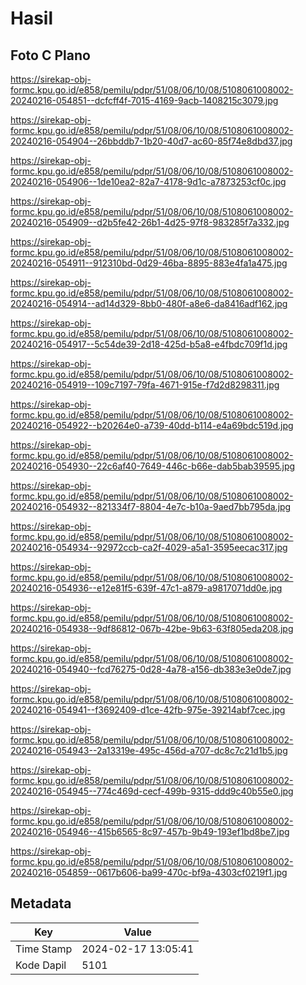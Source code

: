 # Hasil

## Foto C Plano

https://sirekap-obj-formc.kpu.go.id/e858/pemilu/pdpr/51/08/06/10/08/5108061008002-20240216-054851--dcfcff4f-7015-4169-9acb-1408215c3079.jpg

https://sirekap-obj-formc.kpu.go.id/e858/pemilu/pdpr/51/08/06/10/08/5108061008002-20240216-054904--26bbddb7-1b20-40d7-ac60-85f74e8dbd37.jpg

https://sirekap-obj-formc.kpu.go.id/e858/pemilu/pdpr/51/08/06/10/08/5108061008002-20240216-054906--1de10ea2-82a7-4178-9d1c-a7873253cf0c.jpg

https://sirekap-obj-formc.kpu.go.id/e858/pemilu/pdpr/51/08/06/10/08/5108061008002-20240216-054909--d2b5fe42-26b1-4d25-97f8-983285f7a332.jpg

https://sirekap-obj-formc.kpu.go.id/e858/pemilu/pdpr/51/08/06/10/08/5108061008002-20240216-054911--912310bd-0d29-46ba-8895-883e4fa1a475.jpg

https://sirekap-obj-formc.kpu.go.id/e858/pemilu/pdpr/51/08/06/10/08/5108061008002-20240216-054914--ad14d329-8bb0-480f-a8e6-da8416adf162.jpg

https://sirekap-obj-formc.kpu.go.id/e858/pemilu/pdpr/51/08/06/10/08/5108061008002-20240216-054917--5c54de39-2d18-425d-b5a8-e4fbdc709f1d.jpg

https://sirekap-obj-formc.kpu.go.id/e858/pemilu/pdpr/51/08/06/10/08/5108061008002-20240216-054919--109c7197-79fa-4671-915e-f7d2d8298311.jpg

https://sirekap-obj-formc.kpu.go.id/e858/pemilu/pdpr/51/08/06/10/08/5108061008002-20240216-054922--b20264e0-a739-40dd-b114-e4a69bdc519d.jpg

https://sirekap-obj-formc.kpu.go.id/e858/pemilu/pdpr/51/08/06/10/08/5108061008002-20240216-054930--22c6af40-7649-446c-b66e-dab5bab39595.jpg

https://sirekap-obj-formc.kpu.go.id/e858/pemilu/pdpr/51/08/06/10/08/5108061008002-20240216-054932--821334f7-8804-4e7c-b10a-9aed7bb795da.jpg

https://sirekap-obj-formc.kpu.go.id/e858/pemilu/pdpr/51/08/06/10/08/5108061008002-20240216-054934--92972ccb-ca2f-4029-a5a1-3595eecac317.jpg

https://sirekap-obj-formc.kpu.go.id/e858/pemilu/pdpr/51/08/06/10/08/5108061008002-20240216-054936--e12e81f5-639f-47c1-a879-a9817071dd0e.jpg

https://sirekap-obj-formc.kpu.go.id/e858/pemilu/pdpr/51/08/06/10/08/5108061008002-20240216-054938--9df86812-067b-42be-9b63-63f805eda208.jpg

https://sirekap-obj-formc.kpu.go.id/e858/pemilu/pdpr/51/08/06/10/08/5108061008002-20240216-054940--fcd76275-0d28-4a78-a156-db383e3e0de7.jpg

https://sirekap-obj-formc.kpu.go.id/e858/pemilu/pdpr/51/08/06/10/08/5108061008002-20240216-054941--f3692409-d1ce-42fb-975e-39214abf7cec.jpg

https://sirekap-obj-formc.kpu.go.id/e858/pemilu/pdpr/51/08/06/10/08/5108061008002-20240216-054943--2a13319e-495c-456d-a707-dc8c7c21d1b5.jpg

https://sirekap-obj-formc.kpu.go.id/e858/pemilu/pdpr/51/08/06/10/08/5108061008002-20240216-054945--774c469d-cecf-499b-9315-ddd9c40b55e0.jpg

https://sirekap-obj-formc.kpu.go.id/e858/pemilu/pdpr/51/08/06/10/08/5108061008002-20240216-054946--415b6565-8c97-457b-9b49-193ef1bd8be7.jpg

https://sirekap-obj-formc.kpu.go.id/e858/pemilu/pdpr/51/08/06/10/08/5108061008002-20240216-054859--0617b606-ba99-470c-bf9a-4303cf0219f1.jpg


## Metadata

| Key        | Value               |
| ---------- | ------------------- |
| Time Stamp | 2024-02-17 13:05:41 |
| Kode Dapil | 5101                |



